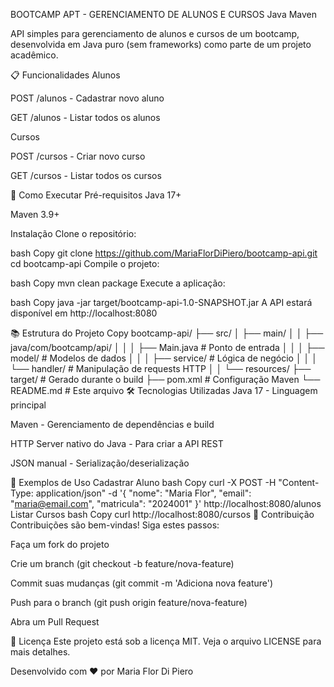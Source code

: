 BOOTCAMP APT - GERENCIAMENTO DE ALUNOS E CURSOS
Java
Maven

API simples para gerenciamento de alunos e cursos de um bootcamp, desenvolvida em Java puro (sem frameworks) como parte de um projeto acadêmico.

📋 Funcionalidades
Alunos

POST /alunos - Cadastrar novo aluno

GET /alunos - Listar todos os alunos

Cursos

POST /cursos - Criar novo curso

GET /cursos - Listar todos os cursos

🚀 Como Executar
Pré-requisitos
Java 17+

Maven 3.9+

Instalação
Clone o repositório:

bash
Copy
git clone https://github.com/MariaFlorDiPiero/bootcamp-api.git
cd bootcamp-api
Compile o projeto:

bash
Copy
mvn clean package
Execute a aplicação:

bash
Copy
java -jar target/bootcamp-api-1.0-SNAPSHOT.jar
A API estará disponível em http://localhost:8080

📚 Estrutura do Projeto
Copy
bootcamp-api/
├── src/
│   ├── main/
│   │   ├── java/com/bootcamp/api/
│   │   │   ├── Main.java          # Ponto de entrada
│   │   │   ├── model/             # Modelos de dados
│   │   │   ├── service/           # Lógica de negócio
│   │   │   └── handler/           # Manipulação de requests HTTP
│   │   └── resources/
├── target/                        # Gerado durante o build
├── pom.xml                        # Configuração Maven
└── README.md                      # Este arquivo
🛠️ Tecnologias Utilizadas
Java 17 - Linguagem principal

Maven - Gerenciamento de dependências e build

HTTP Server nativo do Java - Para criar a API REST

JSON manual - Serialização/deserialização

📝 Exemplos de Uso
Cadastrar Aluno
bash
Copy
curl -X POST -H "Content-Type: application/json" -d '{
    "nome": "Maria Flor",
    "email": "maria@email.com",
    "matricula": "2024001"
}' http://localhost:8080/alunos
Listar Cursos
bash
Copy
curl http://localhost:8080/cursos
🤝 Contribuição
Contribuições são bem-vindas! Siga estes passos:

Faça um fork do projeto

Crie um branch (git checkout -b feature/nova-feature)

Commit suas mudanças (git commit -m 'Adiciona nova feature')

Push para o branch (git push origin feature/nova-feature)

Abra um Pull Request

📄 Licença
Este projeto está sob a licença MIT. Veja o arquivo LICENSE para mais detalhes.

Desenvolvido com ❤️ por Maria Flor Di Piero
